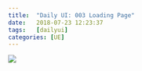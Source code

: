 ```yaml
---
title:  "Daily UI: 003 Loading Page"
date:   2018-07-23 12:23:37
tags:   [dailyui]
categories: [UE]
---
```


![](./resources/2018-07-23-daily-ui-003-loading-page/daylyui-003.png)

